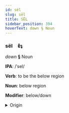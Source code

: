 ```yaml
---
id: sël
slug: sël
title: SËL
sidebar_position: 394
hoverText: down § Noun
---
```


### sël&emsp;<span kind="abugida">ɐ͊ʇ</span>

*down* **§** Noun

**IPA**: /ˈsel/

**Verb**: to be the below region

**Noun**: below region

**Modifier**: below/down

<details>
    <summary>Origin</summary>
    Persian زیر zir [zeːɾ]<br/>
    <em>Indo-Iranian Language Family</em>
</details>